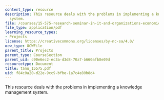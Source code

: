 ```yaml
---
content_type: resource
description: This resource deals with the problems in implementing a knowledge management
  system.
file: /courses/15-575-research-seminar-in-it-and-organizations-economic-perspectives-spring-2004/f84c0a20d22e9cc9bfbe1a7c4e80b8d4_tanu_15575.pdf
file_type: application/pdf
learning_resource_types:
- Projects
license: https://creativecommons.org/licenses/by-nc-sa/4.0/
ocw_type: OCWFile
parent_title: Projects
parent_type: CourseSection
parent_uid: c90e6ec2-ec3a-d3d8-70a7-b660afb8e09d
resourcetype: Document
title: tanu_15575.pdf
uid: f84c0a20-d22e-9cc9-bfbe-1a7c4e80b8d4
---
```

This resource deals with the problems in implementing a knowledge management system.